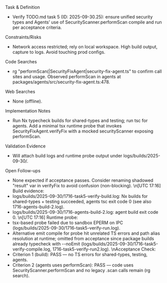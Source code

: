 Task & Definition
- Verify TODO.md task 5 (ID: 2025-09-30.25): ensure unified security types and Agents’ use of SecurityScanner.performScan compile and run per acceptance criteria.

Constraints/Risks
- Network access restricted; rely on local workspace. High build output, capture to logs. Avoid touching prod configs.

Code Searches
- rg "performScan(\|SecurityFixAgent\|security-fix-agent.ts" to confirm call sites and usage. Observed performScan in agents at packages/agents/src/security-fix-agent.ts:478.

Web Searches
- None (offline).

Implementation Notes
- Run Nx typecheck builds for shared-types and testing; run tsc for agents. Add a minimal tsx runtime probe that invokes SecurityFixAgent.verifyFix with a mocked securityScanner exposing performScan.

Validation Evidence
- Will attach build logs and runtime probe output under logs/builds/2025-09-30/.

Open Follow-ups
- None expected if acceptance passes. Consider renaming shadowed "result" var in verifyFix to avoid confusion (non-blocking).
\n[UTC 17:16] Build evidence:
- logs/builds/2025-09-30/1716-task5-verify-build.log: Nx builds for shared-types + testing succeeded, agents tsc exit code 0 (see also 1716-agents-build-2.log).
- logs/builds/2025-09-30/1716-agents-build-2.log: agent build exit code 0.
\n[UTC 17:16] Runtime probe:
- tsx-based probe failed due to sandbox EPERM on IPC (logs/builds/2025-09-30/1716-task5-verify-run.log).
- Alternative emit compile for probe hit unrelated TS errors and path alias resolution at runtime; omitted from acceptance since package builds already typecheck with --noEmit (logs/builds/2025-09-30/1716-task5-verify-compile.log, 1716-task5-verify-run2.log).
\nAcceptance Check:
- Criterion 1 (build): PASS — no TS errors for shared-types, testing, agents.
- Criterion 2 (agents uses performScan): PASS — code uses SecurityScanner.performScan and no legacy .scan calls remain (rg search).

